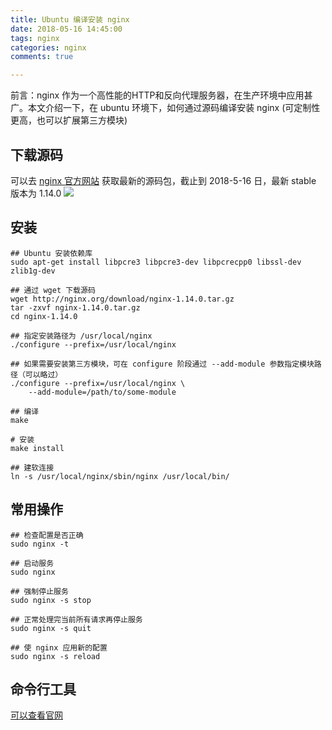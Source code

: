 ```yaml
---
title: Ubuntu 编译安装 nginx
date: 2018-05-16 14:45:00
tags: nginx
categories: nginx
comments: true

---
```


前言：nginx 作为一个高性能的HTTP和反向代理服务器，在生产环境中应用甚广。本文介绍一下，在 ubuntu 环境下，如何通过源码编译安装 nginx (可定制性更高，也可以扩展第三方模块)
<!-- more -->

## 下载源码
可以去 [nginx 官方网站](http://nginx.org/en/download.html) 获取最新的源码包，截止到 2018-5-16 日，最新 stable 版本为 1.14.0
![](//html.shenyujie.cc/2018-5-16-nginx-website.png)

## 安装

```
## Ubuntu 安装依赖库
sudo apt-get install libpcre3 libpcre3-dev libpcrecpp0 libssl-dev zlib1g-dev 

## 通过 wget 下载源码
wget http://nginx.org/download/nginx-1.14.0.tar.gz
tar -zxvf nginx-1.14.0.tar.gz
cd nginx-1.14.0

## 指定安装路径为 /usr/local/nginx
./configure --prefix=/usr/local/nginx

## 如果需要安装第三方模块，可在 configure 阶段通过 --add-module 参数指定模块路径（可以略过）
./configure --prefix=/usr/local/nginx \
    --add-module=/path/to/some-module

## 编译
make

# 安装
make install

## 建软连接
ln -s /usr/local/nginx/sbin/nginx /usr/local/bin/
```

## 常用操作

```
## 检查配置是否正确
sudo nginx -t

## 启动服务
sudo nginx

## 强制停止服务
sudo nginx -s stop

## 正常处理完当前所有请求再停止服务
sudo nginx -s quit

## 使 nginx 应用新的配置
sudo nginx -s reload
```

## 命令行工具
[可以查看官网](http://nginx.org/en/docs/switches.html)